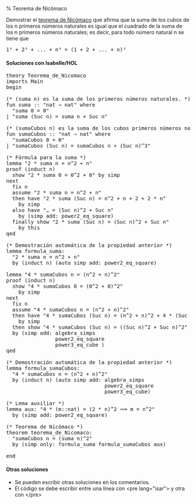 % Teorema de Nicómaco

Demostrar el [teorema de Nicómaco](http://bit.ly/2OaJI7q) que afirma que la suma de los cubos de los n primeros números naturales es igual que el cuadrado de la suma de los n primeros números naturales; es decir, para todo número natural n se tiene que
<pre lang="text">
1³ + 2³ + ... + n³ = (1 + 2 + ... + n)²
</pre>

<h4>Soluciones con Isabelle/HOL</h4>

<pre lang="isar">
theory Teorema_de_Nicomaco
imports Main
begin

(* (suma n) es la suma de los primeros números naturales. *)
fun suma :: "nat ⇒ nat" where
  "suma 0 = 0"
| "suma (Suc n) = suma n + Suc n"

(* (sumaCubos n) es la suma de los cubos primeros números naturales. *)
fun sumaCubos :: "nat ⇒ nat" where
  "sumaCubos 0 = 0"
| "sumaCubos (Suc n) = sumaCubos n + (Suc n)^3"

(* Fórmula para la suma *)
lemma "2 * suma n = n^2 + n"
proof (induct n)
  show "2 * suma 0 = 0^2 + 0" by simp
next
  fix n
  assume "2 * suma n = n^2 + n"
  then have "2 * suma (Suc n) = n^2 + n + 2 + 2 * n"
    by simp
  also have "… = (Suc n)^2 + Suc n"
    by (simp add: power2_eq_square)
  finally show "2 * suma (Suc n) = (Suc n)^2 + Suc n"
    by this
qed

(* Demostración automática de la propiedad anterior *)
lemma formula_suma:
  "2 * suma n = n^2 + n"
  by (induct n) (auto simp add: power2_eq_square)

lemma "4 * sumaCubos n = (n^2 + n)^2"
proof (induct n)
  show "4 * sumaCubos 0 = (0^2 + 0)^2"
    by simp
next
  fix n
  assume "4 * sumaCubos n = (n^2 + n)^2"
  then have "4 * sumaCubos (Suc n) = (n^2 + n)^2 + 4 * (Suc n)^3"
    by simp
  then show "4 * sumaCubos (Suc n) = ((Suc n)^2 + Suc n)^2"
  by (simp add: algebra_simps
                power2_eq_square
                power3_eq_cube )
qed

(* Demostración automática de la propiedad anterior *)
lemma formula_sumaCubos:
  "4 * sumaCubos n = (n^2 + n)^2"
  by (induct n) (auto simp add: algebra_simps
                                power2_eq_square
                                power3_eq_cube)

(* Lema auxiliar *)
lemma aux: "4 * (m::nat) = (2 * n)^2 ⟹ m = n^2"
  by (simp add: power2_eq_square)

(* Teorema de Nicómaco *)
theorem teorema_de_Nicomaco:
  "sumaCubos n = (suma n)^2"
  by (simp only: formula_suma formula_sumaCubos aux)

end
</pre>

<h4>Otras soluciones</h4>
<ul>
<li>Se pueden escribir otras soluciones en los comentarios.
<li>El código se debe escribir entre una línea con &#60;pre lang=&quot;isar&quot;&#62; y otra con &#60;/pre&#62;
</ul>
